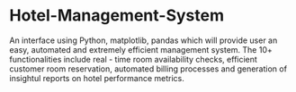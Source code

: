 # Hotel-Management-System
An interface using Python, matplotlib, pandas which will provide user an easy, automated and extremely efficient management system.
The 10+ functionalities include real - time room availability checks, efficient customer room reservation, automated billing processes and generation of insightul reports on hotel performance metrics.
